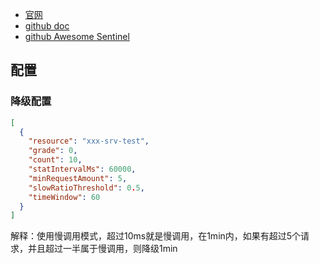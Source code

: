 
- [官网](https://sentinelguard.io/zh-cn/)
- [github doc](https://github.com/alibaba/Sentinel/wiki/%E4%BB%8B%E7%BB%8D)
- [github Awesome Sentinel](https://github.com/alibaba/Sentinel/blob/master/doc/awesome-sentinel.md)

## 配置

### 降级配置

```json
[
  {
    "resource": "xxx-srv-test",
    "grade": 0,
    "count": 10,
    "statIntervalMs": 60000,
    "minRequestAmount": 5,
    "slowRatioThreshold": 0.5,
    "timeWindow": 60
  }
]
```

解释：使用慢调用模式，超过10ms就是慢调用，在1min内，如果有超过5个请求，并且超过一半属于慢调用，则降级1min